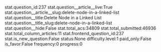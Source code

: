 stat.question_id:237
stat.question__article__live:True
stat.question__article__slug:delete-node-in-a-linked-list
stat.question__title:Delete Node in a Linked List
stat.question__title_slug:delete-node-in-a-linked-list
stat.question__hide:False
stat.total_acs:34809
stat.total_submitted:46936
stat.total_column_articles:11
stat.frontend_question_id:237
stat.is_new_question:False
status:None
difficulty.level:1
paid_only:False
is_favor:False
frequency:0
progress:0
